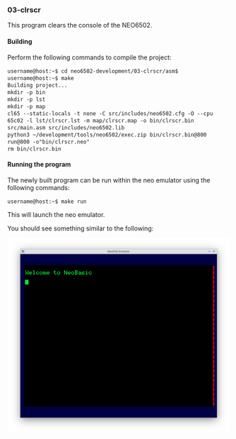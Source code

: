 ### 03-clrscr

This program clears the console of the NEO6502.

#### Building

Perform the following commands to compile the project:

```
username@host:~$ cd neo6502-development/03-clrscr/asm$
username@host:~$ make
Building project...
mkdir -p bin
mkdir -p lst
mkdir -p map
cl65 --static-locals -t none -C src/includes/neo6502.cfg -O --cpu 65c02 -l lst/clrscr.lst -m map/clrscr.map -o bin/clrscr.bin src/main.asm src/includes/neo6502.lib
python3 ~/development/tools/neo6502/exec.zip bin/clrscr.bin@800 run@800 -o"bin/clrscr.neo"
rm bin/clrscr.bin
```

#### Running the program

The newly built program can be run within the neo emulator using the following commands:

```
username@host:~$ make run
```

This will launch the neo emulator.

You should see something similar to the following:

![Screenshot of the neo emulator](https://github.com/andymccall/neo6502-development/blob/main/03-clrscr/assets/03-clrscr_asm.png?raw=true)
